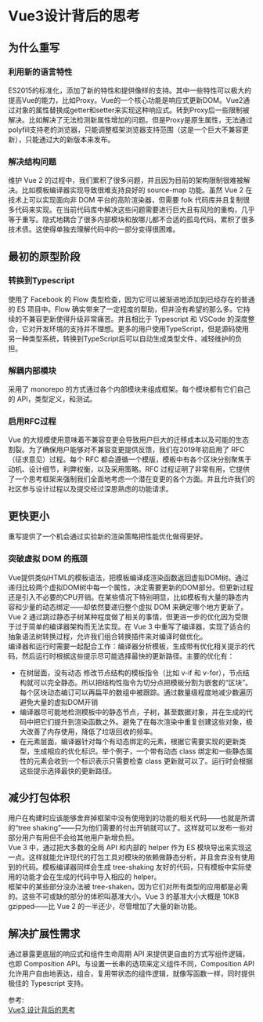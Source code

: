 # Vue3设计背后的思考
## 为什么重写
### 利用新的语言特性
ES2015的标准化，添加了新的特性和提供像样的支持。其中一些特性可以极大的提高Vue的能力，比如Proxy。Vue的一个核心功能是响应式更新DOM。Vue2通过对象的属性替换成getter和setter来实现这种响应式。转到Proxy后一些限制被解决。比如解决了无法检测新属性增加的问题。但是Proxy是原生属性，无法通过polyfill支持老的浏览器，只能调整框架浏览器支持范围（这是一个巨大不兼容更新），只能通过大的新版本来发布。
### 解决结构问题
维护 Vue 2 的过程中，我们累积了很多问题，并且因为目前的架构限制很难被解决。比如模板编译器实现导致很难支持良好的 source-map 功能。虽然 Vue 2 在技术上可以实现面向非 DOM 平台的高阶渲染器，但需要 folk 代码库并且复制很多代码来实现。在当前代码库中解决这些问题需要进行巨大且有风险的重构，几乎等于重写。隐式地耦合了很多内部模块和放哪儿都不合适的孤岛代码，累积了很多技术债。这使得单独去理解代码中的一部分变得很困难。
## 最初的原型阶段
### 转换到Typescript
使用了 Facebook 的 Flow 类型检查，因为它可以被渐进地添加到已经存在的普通的 ES 项目中。Flow 确实带来了一定程度的帮助，但并没有希望的那么多。它持续的不兼容更新使得升级非常痛苦。并且相比于 Typescript 和 VSCode 的深度整合，它对开发环境的支持并不理想。更多的用户使用TypeScript，但是源码使用另一种类型系统，转换到TypeScript后可以自动生成类型文件，减轻维护的负担。
### 解耦内部模块
采用了 monorepo 的方式通过各个内部模块来组成框架。每个模块都有它们自己的 API，类型定义，和测试。
### 启用RFC过程
Vue 的大规模使用意味着不兼容变更会导致用户巨大的迁移成本以及可能的生态割裂。为了确保用户能够对不兼容变更提供反馈，我们在2019年初启用了 RFC （征求意见）过程。每个 RFC 都会遵循一个模版，模板中有各个区块分别聚焦于动机、设计细节，利弊权衡，以及采用策略。RFC 过程证明了非常有用，它提供了一个思考框架来强制我们全面地考虑一个潜在变更的各个方面。并且允许我们的社区参与设计过程以及提交经过深思熟虑的功能请求。
## 更快更小
重写提供了一个机会通过实验新的渲染策略把性能优化做得更好。
### 突破虚拟 DOM 的瓶颈
Vue提供类似HTML的模板语法，把模板编译成渲染函数返回虚拟DOM树。通过递归比较两个虚拟DOM树中每一个属性，决定需要更新的DOM部分。但更新过程还是引入不必要的CPU开销。在某些情况下特别明显，比如模板有大量的静态内容和少量的动态绑定——却依然要递归整个虚拟 DOM 来确定哪个地方更新了。  
Vue 2 通过跳过静态子树某种程度做了相关的事情，但更进一步的优化因为受限于过于简单的编译器架构而无法实现。在 Vue 3 中重写了编译器，实现了适合的抽象语法树转换过程，允许我们组合转换插件来对编译时做优化。  
编译器和运行时需要一起配合工作：编译器分析模板，生成带有优化相关提示的代码，然后运行时根据这些提示尽可能选择最快的更新路径。主要的优化有：
- 在树层面，没有动态 修改节点结构的模板指令（比如 v-if 和 v-for），节点结构就可以完全静态。所以把结构性指令为切分点把模板分割为嵌套的“区块”。每个区块动态编订可以再扁平的数组中被跟踪。通过数量级程度地减少数遍历避免大量的虚拟DOM开销  
- 编译器尽可能地检测模板中的静态节点，子树，甚至数据对象，并在生成的代码中把它们提升到渲染函数之外。避免了在每次渲染中重复创建这些对象，极大改善了内存使用，降低了垃圾回收的频率。  
- 在元素层面，编译器针对每个有动态绑定的元素，根据它需要实现的更新类型，生成相应的优化标识。举个例子，一个带有动态 class 绑定和一些静态属性的元素会收到一个标识表示只需要检查 class 更新就可以了。运行时会根据这些提示选择最快的更新路径。
## 减少打包体积
用户在构建时应该能够舍弃掉框架中没有使用到的功能的相关代码——也就是所谓的“tree shaking”——只为他们需要的付出开销就可以了。这样就可以发布一些对部分用户有用但不会给其他用户新增负担。  
Vue 3 中，通过把大多数的全局 API 和内部的 helper 作为 ES 模块导出来实现这一点。这样就能允许现代的打包工具对模块的依赖做静态分析，并且舍弃没有使用到的代码。模板编译器同样会生成 tree-shaking 友好的代码，只有模板中实际使用的功能才会在生成的代码中导入相应的 helper。  
框架中的某些部分没办法被 tree-shaken，因为它们对所有类型的应用都是必需的。这些不可或缺的部分的体积叫基准大小。Vue 3 的基准大小大概是 10KB gzipped——比 Vue 2 的一半还少，尽管增加了大量的新功能。
## 解决扩展性需求
通过暴露更底层的响应式和组件生命周期 API 来提供更自由的方式写组件逻辑，也即 Composition API。与设置一长串的选项来定义组件不同，Composition API 允许用户自由地表达，组合，复用带状态的组件逻辑，就像写函数一样，同时提供极佳的 Typescript 支持。




参考:  
[Vue3 设计背后的思考](https://juejin.cn/post/6870627817009184776?content_source_url=https%3A%2F%2Fgithub.com%2Fvue3%2Fvue3-News)
